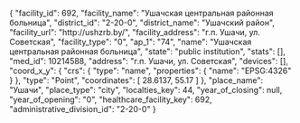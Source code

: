{
    "facility_id": 692,
    "facility_name": "Ушачская центральная районная больница",
    "district_id": "2-20-0",
    "district_name": "Ушачский район",
    "facility_url": "http:\/\/ushzrb.by\/",
    "facility_address": "г.п. Ушачи, ул. Советская",
    "facility_type": "0",
    "ap_1": "74",
    "name": "Ушачская центральная районная больница",
    "state": "public institution",
    "stats": [],
    "med_id": 10214588,
    "address": "г.п. Ушачи, ул. Советская",
    "devices": [],
    "coord_x_y": {
        "crs": {
            "type": "name",
            "properties": {
                "name": "EPSG:4326"
            }
        },
        "type": "Point",
        "coordinates": [
            28.6137,
            55.17
        ]
    },
    "place_name": "Ушачи",
    "place_type": "city",
    "localties_key": 44,
    "year_of_closing": null,
    "year_of_opening": "0",
    "healthcare_facility_key": 692,
    "administrative_division_id": "2-20-0"
}